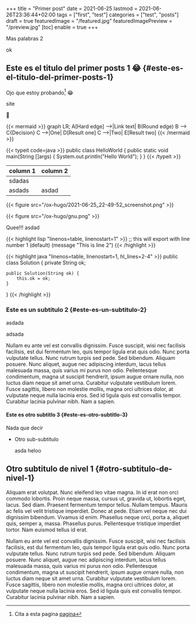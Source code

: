 +++
title = "Primer post"
date = 2021-06-25
lastmod = 2021-06-26T23:36:44+02:00
tags = ["first", "test"]
categories = ["test", "posts"]
draft = true
featuredImage = "/featured.jpg"
featuredImagePreview = "/preview.jpg"
[toc]
  enable = true
+++

Mas palabras 2

<!--more-->

ok


## Este es el titulo del primer posts 1 😂 {#este-es-el-titulo-del-primer-posts-1}

Ojo que estoy probando[^fn:1] 😂

site

🍰

{{< mermaid >}}
graph LR;
    A[Hard edge] -->|Link text| B(Round edge)
    B --> C{Decision}
    C -->|One| D[Result one]
    C -->|Two| E[Result two]
{{< /mermaid >}}

{{< typeit code=java  >}}
public class HelloWorld {
    public static void main(String []args) {
        System.out.println("Hello World");
    }
}
{{< /typeit >}}

| column 1 | column 2 |
|----------|----------|
| sdadas   |          |
| asdads   | asdad    |

{{< figure src="/ox-hugo/2021-06-25_22-49-52_screenshot.png" >}}

{{< figure src="/ox-hugo/gnu.png" >}}

Quee!!!
asdad

{{< highlight lisp "linenos=table, linenostart=1" >}}
;; this will export with line number 1 (default)
(message "This is line 2")
{{< /highlight >}}

{{< highlight java "linenos=table, linenostart=1, hl_lines=2-4" >}}
public class Solution {
    private String ok;

    public Solution(String ok) {
        this.ok = ok;
    }

}
{{< /highlight >}}


### Este es un subtitulo 2 {#este-es-un-subtitulo-2}

asdada

adsada

Nullam eu ante vel est convallis dignissim.
Fusce suscipit, wisi nec facilisis facilisis, est dui fermentum leo, quis tempor ligula erat quis odio.
Nunc porta vulputate tellus.  Nunc rutrum turpis sed pede.  Sed bibendum.  Aliquam posuere.  Nunc aliquet, augue nec adipiscing interdum, lacus tellus malesuada massa, quis varius mi purus non odio.
Pellentesque condimentum, magna ut suscipit hendrerit, ipsum augue ornare nulla, non luctus diam neque sit amet urna.  Curabitur vulputate vestibulum lorem.  Fusce sagittis, libero non molestie mollis, magna orci ultrices dolor, at vulputate neque nulla lacinia eros.  Sed id ligula quis est convallis tempor.  Curabitur lacinia pulvinar nibh.  Nam a sapien.


#### Este es otro subtitlo 3 {#este-es-otro-subtitlo-3}

Nada que decir

<!--list-separator-->

-  Otro sub-subtitulo

    asda heloo


## Otro subtitulo de nivel 1 {#otro-subtitulo-de-nivel-1}

Aliquam erat volutpat.  Nunc eleifend leo vitae magna.  In id erat non orci commodo lobortis.  Proin neque massa, cursus ut, gravida ut, lobortis eget, lacus.  Sed diam.  Praesent fermentum tempor tellus.  Nullam tempus.  Mauris ac felis vel velit tristique imperdiet.  Donec at pede.  Etiam vel neque nec dui dignissim bibendum.  Vivamus id enim.  Phasellus neque orci, porta a, aliquet quis, semper a, massa.  Phasellus purus.  Pellentesque tristique imperdiet tortor.  Nam euismod tellus id erat.

Nullam eu ante vel est convallis dignissim.  Fusce suscipit, wisi nec facilisis facilisis, est dui fermentum leo, quis tempor ligula erat quis odio.  Nunc porta vulputate tellus.  Nunc rutrum turpis sed pede.  Sed bibendum.  Aliquam posuere.  Nunc aliquet, augue nec adipiscing interdum, lacus tellus malesuada massa, quis varius mi purus non odio.  Pellentesque condimentum, magna ut suscipit hendrerit, ipsum augue ornare nulla, non luctus diam neque sit amet urna.  Curabitur vulputate vestibulum lorem.  Fusce sagittis, libero non molestie mollis, magna orci ultrices dolor, at vulputate neque nulla lacinia eros.  Sed id ligula quis est convallis tempor.  Curabitur lacinia pulvinar nibh.  Nam a sapien.

[^fn:1]: Cita a esta pagina [pagina](https://google.com)
